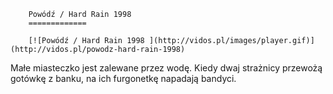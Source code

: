 
        Powódź / Hard Rain 1998 
        =============
        
        [![Powódź / Hard Rain 1998 ](http://vidos.pl/images/player.gif)](http://vidos.pl/powodz-hard-rain-1998)
        
        
 Małe miasteczko jest zalewane przez wodę. Kiedy dwaj strażnicy przewożą gotówkę z banku, na ich furgonetkę napadają bandyci.
    